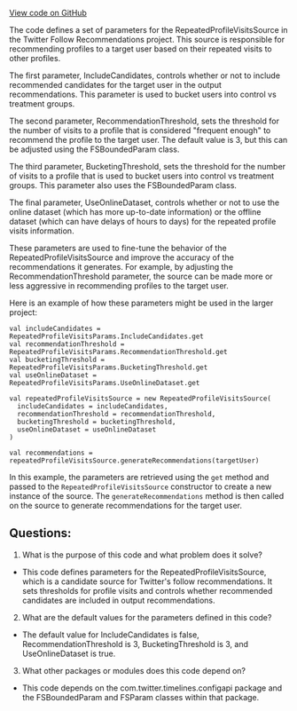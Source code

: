 [View code on GitHub](https://github.com/misbahsy/the-algorithm/follow-recommendations-service/common/src/main/scala/com/twitter/follow_recommendations/common/candidate_sources/recent_engagement/RepeatedProfileVisitsParams.scala)

The code defines a set of parameters for the RepeatedProfileVisitsSource in the Twitter Follow Recommendations project. This source is responsible for recommending profiles to a target user based on their repeated visits to other profiles. 

The first parameter, IncludeCandidates, controls whether or not to include recommended candidates for the target user in the output recommendations. This parameter is used to bucket users into control vs treatment groups. 

The second parameter, RecommendationThreshold, sets the threshold for the number of visits to a profile that is considered "frequent enough" to recommend the profile to the target user. The default value is 3, but this can be adjusted using the FSBoundedParam class. 

The third parameter, BucketingThreshold, sets the threshold for the number of visits to a profile that is used to bucket users into control vs treatment groups. This parameter also uses the FSBoundedParam class. 

The final parameter, UseOnlineDataset, controls whether or not to use the online dataset (which has more up-to-date information) or the offline dataset (which can have delays of hours to days) for the repeated profile visits information. 

These parameters are used to fine-tune the behavior of the RepeatedProfileVisitsSource and improve the accuracy of the recommendations it generates. For example, by adjusting the RecommendationThreshold parameter, the source can be made more or less aggressive in recommending profiles to the target user. 

Here is an example of how these parameters might be used in the larger project:

```
val includeCandidates = RepeatedProfileVisitsParams.IncludeCandidates.get
val recommendationThreshold = RepeatedProfileVisitsParams.RecommendationThreshold.get
val bucketingThreshold = RepeatedProfileVisitsParams.BucketingThreshold.get
val useOnlineDataset = RepeatedProfileVisitsParams.UseOnlineDataset.get

val repeatedProfileVisitsSource = new RepeatedProfileVisitsSource(
  includeCandidates = includeCandidates,
  recommendationThreshold = recommendationThreshold,
  bucketingThreshold = bucketingThreshold,
  useOnlineDataset = useOnlineDataset
)

val recommendations = repeatedProfileVisitsSource.generateRecommendations(targetUser)
```

In this example, the parameters are retrieved using the `get` method and passed to the `RepeatedProfileVisitsSource` constructor to create a new instance of the source. The `generateRecommendations` method is then called on the source to generate recommendations for the target user.
## Questions: 
 1. What is the purpose of this code and what problem does it solve?
- This code defines parameters for the RepeatedProfileVisitsSource, which is a candidate source for Twitter's follow recommendations. It sets thresholds for profile visits and controls whether recommended candidates are included in output recommendations.

2. What are the default values for the parameters defined in this code?
- The default value for IncludeCandidates is false, RecommendationThreshold is 3, BucketingThreshold is 3, and UseOnlineDataset is true.

3. What other packages or modules does this code depend on?
- This code depends on the com.twitter.timelines.configapi package and the FSBoundedParam and FSParam classes within that package.